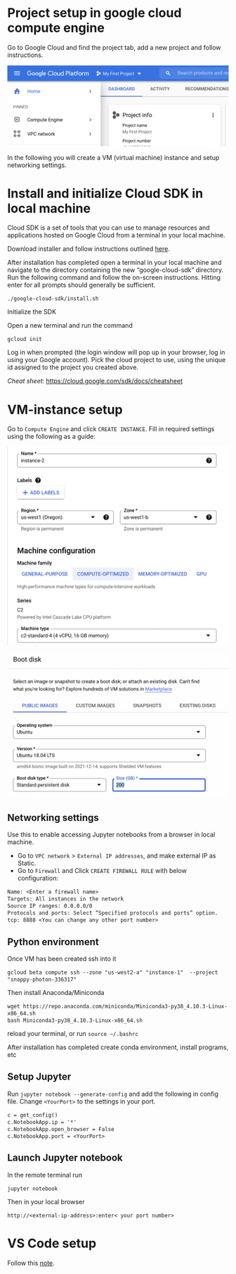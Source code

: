 # Project setup in google cloud compute engine 
Go to Google Cloud and find the project tab, add a new project and follow instructions. 

![](figures/step1.png)

In the following you will create a VM (virtual machine) instance and setup networking settings. 

# Install and initialize Cloud SDK in local machine
Cloud SDK is a set of tools that you can use to manage resources and applications hosted on Google Cloud from a terminal in your local machine. 

Download installer and follow instructions outlined [here](https://cloud.google.com/sdk/docs/install).


After installation has completed open a terminal in your local machine and navigate to the directory containing the new “google-cloud-sdk” directory. Run the following command and follow the on-screen instructions. Hitting enter for all prompts should generally be sufficient.

    ./google-cloud-sdk/install.sh

Initialize the SDK

Open a new terminal and run the command

    gcloud init

Log in when prompted (the login window will pop up in your browser, log in using your Google account). Pick the cloud project to use, using the unique id assigned to the project you created above. 


*Cheat sheet*: https://cloud.google.com/sdk/docs/cheatsheet 

# VM-instance setup 
Go to `Compute Engine` and click `CREATE INSTANCE`. Fill in required settings using the following as a guide: 

![](figures/step2.png)

![](figures/step3.png)


## Networking settings 
Use this to enable accessing Jupyter notebooks from a browser in local machine. 
- Go to `VPC network` > `External IP addresses`, and make external IP as Static. 
- Go to `Firewall` and Click `CREATE FIREWALL RULE` with below configuration:
```
Name: <Enter a firewall name>
Targets: All instances in the network
Source IP ranges: 0.0.0.0/0
Protocols and ports: Select “Specified protocols and ports” option.
tcp: 8888 <You can change any other port number>
```

## Python environment 

Once VM has been created ssh into it
```
gcloud beta compute ssh --zone "us-west2-a" "instance-1"  --project "snappy-photon-336317"
```

Then install Anaconda/Miniconda 

``` 
wget https://repo.anaconda.com/miniconda/Miniconda3-py38_4.10.3-Linux-x86_64.sh
bash Miniconda3-py38_4.10.3-Linux-x86_64.sh 
```  
reload your terminal, or run `source ~/.bashrc`

After installation has completed create conda environment, install programs, etc

## Setup Jupyter 

Run `jupyter notebook --generate-config` and add the following in config file. Change `<YourPort>` to the settings in your port. 

```
c = get_config()
c.NotebookApp.ip = '*'
c.NotebookApp.open_browser = False
c.NotebookApp.port = <YourPort>
```

## Launch Jupyter notebook 
In the remote terminal run 
```
jupyter notebook
```

Then in your local browser 

```
http://<external-ip-address>:enter< your port number>
```


# VS Code setup 

Follow this [note](https://towardsdatascience.com/unleash-the-power-of-visual-studio-code-vscode-on-google-cloud-platform-virtual-machine-f75f78f49aee).  


